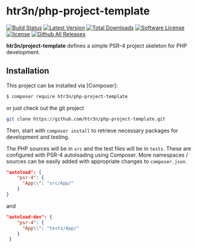 # htr3n/php-project-template

[![Build Status](https://img.shields.io/travis/htr3n/php-project-template/master.svg?style=flat-square)](https://travis-ci.org/htr3n/php-project-template)
[![Latest Version](https://img.shields.io/packagist/v/htr3n/php-project-template.svg?style=flat-square)](https://packagist.org/packages/htr3n/php-project-template)
[![Total Downloads](https://img.shields.io/packagist/dt/htr3n/php-project-template.svg?style=flat-square)](https://packagist.org/packages/htr3n/project-template)
[![Software License](https://img.shields.io/badge/License-MIT-blue.svg?style=flat-square)](LICENSE)
[![license](https://img.shields.io/github/license/mashape/apistatus.svg)](LICENSE)
[![Github All Releases](https://img.shields.io/github/downloads/htr3n/php-project-template/total.svg)]()

**htr3n/project-template** defines a simple PSR-4 project skeleton for PHP development.


## Installation

This project can be installed via [Composer]:

```sh
$ composer require htr3n/php-project-template
```

or just check out the git project

```sh
git clone https://github.com/htr3n/php-project-template.git
```

Then, start with `composer install` to retrieve necessary packages for development and testing.

The PHP sources will be in `src` and the test files will be in `tests`. These are configured with PSR-4 autoloading using Composer. More namespaces / sources can be easily added with appropriate changes to `composer.json`.

```json
"autoload": {
    "psr-4": {
      "App\\": "src/App/"
    }
}
```

and 

```json
"autoload-dev": {
    "psr-4": {
      "App\\": "tests/App/"
    }
 }
```
